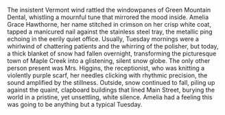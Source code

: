 The insistent Vermont wind rattled the windowpanes of Green Mountain Dental, whistling a mournful tune that mirrored the mood inside. Amelia Grace Hawthorne, her name stitched in crimson on her crisp white coat, tapped a manicured nail against the stainless steel tray, the metallic ping echoing in the eerily quiet office. Usually, Tuesday mornings were a whirlwind of chattering patients and the whirring of the polisher, but today, a thick blanket of snow had fallen overnight, transforming the picturesque town of Maple Creek into a glistening, silent snow globe.  The only other person present was Mrs. Higgins, the receptionist, who was knitting a violently purple scarf, her needles clicking with rhythmic precision, the sound amplified by the stillness.  Outside, snow continued to fall, piling up against the quaint, clapboard buildings that lined Main Street, burying the world in a pristine, yet unsettling, white silence.  Amelia had a feeling this was going to be anything but a typical Tuesday.
